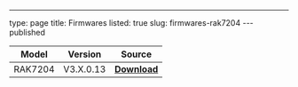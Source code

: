 ---
type: page
title: Firmwares
listed: true
slug: firmwares-rak7204
---published

| **Model** | **Version** | **Source** | 
| ---- | ---- | ---- | 
| RAK7204 | V3.X.0.13 | [**Download**](https://downloads.rakwireless.com/LoRa/RAK7200-Tracker/Firmware/RAK7200_Latest_Firmware.zip) | 


